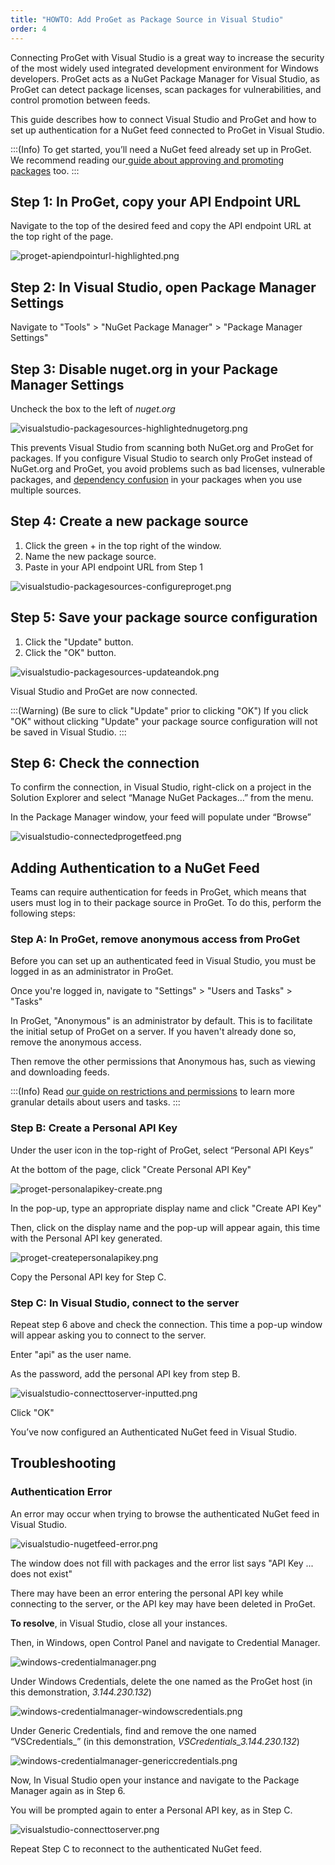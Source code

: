 ```yaml
---
title: "HOWTO: Add ProGet as Package Source in Visual Studio"
order: 4
---
```


Connecting ProGet with Visual Studio is a great way to increase the security of the most widely used integrated development environment for Windows developers. ProGet acts as a NuGet Package Manager for Visual Studio, as ProGet can detect package licenses, scan packages for vulnerabilities, and control promotion between feeds.

This guide describes how to connect Visual Studio and ProGet and how to set up authentication for a NuGet feed connected to ProGet in Visual Studio.

:::(Info)
To get started, you’ll need a NuGet feed already set up in ProGet. We recommend reading our[ guide about approving and promoting packages](/docs/proget/packages/package-promotion/proget-howto-promote-packages) too. 
:::

## Step 1: In ProGet, copy your API Endpoint URL

Navigate to the top of the desired feed and copy the API endpoint URL at the top right of the page.

![proget-apiendpointurl-highlighted.png](/resources/docs/proget-apiendpointurl-highlighted.png)

## Step 2: In Visual Studio, open Package Manager Settings

Navigate to "Tools" > "NuGet Package Manager" > "Package Manager Settings"

## Step 3: Disable nuget.org in your Package Manager Settings

Uncheck the box to the left of *nuget.org*

![visualstudio-packagesources-highlightednugetorg.png](/resources/docs/visualstudio-packagesources-highlightednugetorg.png)

This prevents Visual Studio from scanning both NuGet.org and ProGet for packages. If you configure Visual Studio to search only ProGet instead of NuGet.org and ProGet, you avoid problems such as bad licenses, vulnerable packages, and [dependency confusion](https://blog.inedo.com/software-supply-chain-security/three-things) in your packages when you use multiple sources.

## Step 4: Create a new package source

1. Click the green + in the top right of the window.
2. Name the new package source. 
3. Paste in your API endpoint URL from Step 1

![visualstudio-packagesources-configureproget.png](/resources/docs/visualstudio-packagesources-configureproget.png)

## Step 5: Save your package source configuration

1. Click the "Update" button.
2. Click the "OK" button.

![visualstudio-packagesources-updateandok.png](/resources/docs/visualstudio-packagesources-updateandok.png)

Visual Studio and ProGet are now connected.

:::(Warning) (Be sure to click "Update" prior to clicking "OK")
If you click "OK" without clicking "Update" your package source configuration will not be saved in Visual Studio.
:::

## Step 6: Check the connection

To confirm the connection, in Visual Studio, right-click on a project in the Solution Explorer and select “Manage NuGet Packages…” from the menu.

In the Package Manager window, your feed will populate under “Browse”

![visualstudio-connectedprogetfeed.png](/resources/docs/visualstudio-connectedprogetfeed.png)

## Adding Authentication to a NuGet Feed

Teams can require authentication for feeds in ProGet, which means that users must log in to their package source in ProGet. To do this, perform the following steps:

### Step A: In ProGet, remove anonymous access from ProGet

Before you can set up an authenticated feed in Visual Studio, you must be logged in as an administrator in ProGet.

Once you're logged in, navigate to "Settings" > "Users and Tasks" > "Tasks"

In ProGet, "Anonymous" is an administrator by default. This is to facilitate the initial setup of ProGet on a server. If you haven't already done so, remove the anonymous access.

Then remove the other permissions that Anonymous has, such as viewing and downloading feeds.

:::(Info) 
Read [our guide on restrictions and permissions](/docs/proget/administration-security/proget-howto-configure-permissions-and-restrictions-on-feeds) to learn more granular details about users and tasks. 
:::

### Step B: Create a Personal API Key

Under the user icon in the top-right of ProGet, select “Personal API Keys”

At the bottom of the page, click "Create Personal API Key"

![proget-personalapikey-create.png](/resources/docs/proget-personalapikey-create.png)

In the pop-up, type an appropriate display name and click "Create API Key"

Then, click on the display name and the pop-up will appear again, this time with the Personal API key generated.

![proget-createpersonalapikey.png](/resources/docs/proget-createpersonalapikey.png)

Copy the Personal API key for Step C.

### Step C: In Visual Studio, connect to the server

Repeat step 6 above and check the connection. This time a pop-up window will appear asking you to connect to the server.

Enter "api" as the user name.

As the password, add the personal API key from step B.

![visualstudio-connecttoserver-inputted.png](/resources/docs/visualstudio-connecttoserver-inputted.png)

Click "OK"

You’ve now configured an Authenticated NuGet feed in Visual Studio. 

## Troubleshooting

### Authentication Error

An error may occur when trying to browse the authenticated NuGet feed in Visual Studio.

![visualstudio-nugetfeed-error.png](/resources/docs/visualstudio-nugetfeed-error.png)

The window does not fill with packages and the error list says "API Key ... does not exist"

There may have been an error entering the personal API key while connecting to the server, or the API key may have been deleted in ProGet.

**To resolve**, in Visual Studio, close all your instances.

Then, in Windows, open Control Panel and navigate to Credential Manager.

![windows-credentialmanager.png](/resources/docs/windows-credentialmanager.png)

Under Windows Credentials, delete the one named as the ProGet host (in this demonstration, *3.144.230.132*)

![windows-credentialmanager-windowscredentials.png](/resources/docs/windows-credentialmanager-windowscredentials.png)

Under Generic Credentials, find and remove the one named “VSCredentials_<progethost>” (in this demonstration, *VSCredentials_3.144.230.132*)

![windows-credentialmanager-genericcredentials.png](/resources/docs/windows-credentialmanager-genericcredentials.png)

Now, In Visual Studio open your instance and navigate to the Package Manager again as in Step 6. 

You will be prompted again to enter a Personal API key, as in Step C. 

![visualstudio-connecttoserver.png](/resources/docs/visualstudio-connecttoserver.png)

Repeat Step C to reconnect to the authenticated NuGet feed. 

